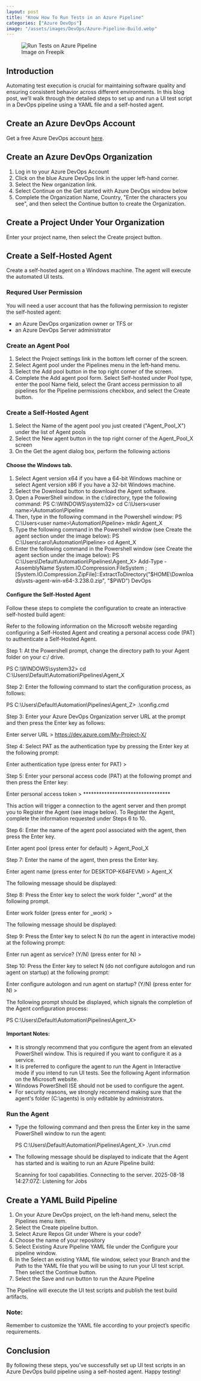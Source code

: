 ```yaml
---
layout: post
title: "Know How To Run Tests in an Azure Pipeline"
categories: ["Azure DevOps"]
image: "/assets/images/DevOps/Azure-Pipeline-Build.webp"
---
```


<figure>
  <img src="/assets/images/DevOps/Azure-Pipeline-Build.webp" alt="Run Tests on Azure Pipeline" />
  <figcaption>Image on Freepik</figcaption>
</figure>

## Introduction

Automating test execution is crucial for maintaining software quality and ensuring consistent behavior across different environments. In this blog post, we’ll walk through the detailed steps to set up and run a UI test script in a DevOps pipeline using a YAML file and a self-hosted agent.

## Create an Azure DevOps Account

Get a free Azure DevOps account [here](https://azure.microsoft.com/en-us/pricing/purchase-options/azure-account?icid=azurefreeaccount&WT.mc_id=azure-azuredevtips-micrum).

## Create an Azure DevOps Organization

1. Log in to your Azure DevOps Account
2. Click on the blue Azure DevOps link in the upper left-hand corner.
3. Select the New organization link.
4. Select Continue on the Get started with Azure DevOps window below
5. Complete the Organization Name, Country, "Enter the characters you see", and then select the Continue button to create the Organization.

## Create a Project Under Your Organization
Enter your project name, then select the Create project button.

## Create a Self-Hosted Agent
Create a self-hosted agent on a Windows machine. The agent will execute the automated UI tests.

### Requred User Permission
You will need a user account that has the following permission to register the self-hosted agent:
- an Azure DevOps organization owner or TFS or
- an Azure DevOps Server administrator

### Create an Agent Pool
1. Select the Project settings link in the bottom left corner of the screen.
2. Select Agent pool under the Pipelines menu in the left-hand menu.
3. Select the Add pool button in the top right corner of the screen.
4. Complete the Add agent pool form. Select Self-hosted under Pool type, enter the pool Name field, select the Grant access permission to all pipelines for the Pipeline permissions checkbox, and select the Create button.

### Create a Self-Hosted Agent
1. Select the Name of the agent pool you just created ("Agent_Pool_X") under the list of Agent pools
2. Select the New agent button in the top right corner of the Agent_Pool_X screen
3. On the Get the agent dialog box, perform the following actions 

#### Choose the Windows tab.
1. Select Agent version x64 if you have a 64-bit Windows machine or select Agent version x86 if you have a 32-bit Windows machine.
2. Select the Download button to download the Agent software.
3. Open a PowerShell window. in the c:\directory, type the following command: PS C:\WINDOWS\system32> cd C:\Users\<user name>\Automation\Pipeline
4. Then, type in the following command in the Powershell window: PS C:\Users\<user name>\Automation\Pipeline> mkdir Agent_X 
5. Type the following command in the Powershell window (see Create the agent section under the image below): PS C:\Users\carol\Automation\Pipeline> cd Agent_X
6. Enter the following command in the Powershell window (see Create the agent section under the image below): PS C:\Users\Default\Automation\Pipelines\Agent_X> Add-Type -AssemblyName System.IO.Compression.FileSystem ; [System.IO.Compression.ZipFile]::ExtractToDirectory("$HOME\Downloads\vsts-agent-win-x64-3.238.0.zip", "$PWD")
DevOps

#### Configure the Self-Hosted Agent
Follow these steps to complete the configuration to create an interactive self-hosted build agent:

Refer to the following information on the Microsoft website regarding configuring a Self-Hosted Agent and creating a personal access code (PAT) to authenticate a Self-Hosted Agent.

Step 1: At the Powershell prompt, change the directory path to your Agent folder on your c:/ drive.

PS C:\WINDOWS\system32> cd C:\Users\Default\Automation\Pipelines\Agent_X

Step 2: Enter the following command to start the configuration process, as follows:

PS C:\Users\Default\Automation\Pipelines\Agent_Z> .\config.cmd

Step 3: Enter your Azure DevOps Organization server URL at the prompt and then press the Enter key as follows:

Enter server URL > https://dev.azure.com/My-Project-X/

Step 4: Select PAT as the authentication type by pressing the Enter key at the following prompt:

Enter authentication type (press enter for PAT) > 

Step 5: Enter your personal access code (PAT) at the following prompt and then press the Enter key:

Enter personal access token > *********************************

This action will trigger a connection to the agent server and then prompt you to Register the Agent (see image below). To Register the Agent, complete the information requested under Steps 6 to 10.

Step 6: Enter the name of the agent pool associated with the agent, then press the Enter key.

Enter agent pool (press enter for default) > Agent_Pool_X

Step 7: Enter the name of the agent, then press the Enter key.

Enter agent name (press enter for DESKTOP-K64FEVM) > Agent_X

The following message should be displayed:

Step 8: Press the Enter key to select the work folder "_word" at the following prompt.

Enter work folder (press enter for _work) >

The following message should be displayed:

Step 9: Press the Enter key to select N (to run the agent in interactive mode) at the following prompt:

Enter run agent as service? (Y/N) (press enter for N) >

Step 10: Press the Enter key to select N (do not configure autologon and run agent on startup) at the following prompt:

Enter configure autologon and run agent on startup? (Y/N) (press enter for N) >

The following prompt should be displayed, which signals the completion of the Agent configuration process:

PS C:\Users\Default\Automation\Pipelines\Agent_X>

#### Important Notes:
- It is strongly recommend that you configure the agent from an elevated PowerShell window. This is required if you want to configure it as a service.
- It is preferred to configure the agent to run the Agent in Interactive mode if you intend to run UI tests. See the following Agent information on the Microsoft website.
- Windows PowerShell ISE should not be used to configure the agent.
- For security reasons, we strongly recommend making sure that the agent's folder (C:\agents) is only editable by administrators.

### Run the Agent 
- Type the following command and then press the Enter key in the same PowerShell window to run the agent:

    PS C:\Users\Default\Automation\Pipelines\Agent_X> .\run.cmd

- The following message should be displayed to indicate that the Agent has started and is waiting to run an Azure Pipeline build:

   Scanning for tool capabilities.
   Connecting to the server.
   2025-08-18 14:27:07Z: Listening for Jobs

## Create a YAML Build Pipeline
1. On your Azure DevOps project, on the left-hand menu, select the Pipelines menu item.
2. Select the Create pipeline button.
3. Select Azure Repos Git under Where is your code?
4. Choose the name of your repository
5. Select Existing Azure Pipeline YAML file under the Configure your pipeline window.
6. In the Select an existing YAML file window, select your Branch and the Path to the YAML file that you will be using to run your UI test script. Then select the Continue button.
7. Select the Save and run button to run the Azure Pipeline

The Pipeline will execute the UI test scripts and publish the test build artifacts.

### Note: 
Remember to customize the YAML file according to your project’s specific requirements.

## Conclusion
By following these steps, you’ve successfully set up UI test scripts in an Azure DevOps build pipeline using a self-hosted agent. Happy testing!


